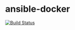 # ansible-docker

[![Build Status](https://cloud.drone.io/api/badges/irasikhin/ansible-docker/status.svg)](https://cloud.drone.io/irasikhin/ansible-docker)

